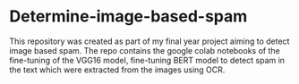 # Determine-image-based-spam
This repository was created as part of my final year project aiming to detect image based spam. The repo contains the google colab notebooks of the fine-tuning of the VGG16 model, fine-tuning BERT model to detect spam in the text which were extracted from the images using OCR.
